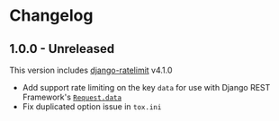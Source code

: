 # Changelog

## 1.0.0 - Unreleased

This version includes [django-ratelimit](https://github.com/jsocol/django-ratelimit) v4.1.0

- Add support rate limiting on the key `data` for use with Django REST Framework's [`Request.data`](https://www.django-rest-framework.org/api-guide/requests/#data)
- Fix duplicated option issue in `tox.ini`
